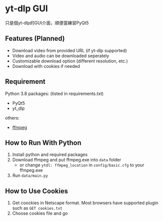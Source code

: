 # yt-dlp GUI

只是個yt-dlp的GUI介面，順便當練習PyQt5

## Features (Planned)

- Download video from provided URL (if yt-dlp supported)
- Video and audio can be downloaded seperately
- Customizable download option (different resolution, etc.)
- Download with cookies if needed

## Requirement

Python 3.8 packages: (listed in requirements.txt)

- PyQt5
- yt_dlp

others:

- [ffmpeg](https://ffmpeg.org/)

## How to Run With Python

1. Install python and required packages
2. Download ffmpeg and put ffmpeg.exe into `data` folder
    - or change `ytdl: ffmpeg_location` in `config/basic.cfg` to your ffmpeg.exe
3. Run `data/main.py`

## How to Use Cookies

1. Get coockies in Netscape format. Most browsers have supported plugin such as `GET cookies.txt`
2. Choose cookies file and go
